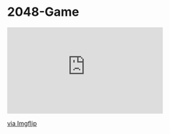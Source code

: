 # 2048-Game
<div style="width:360px;max-width:100%;"><div style="height:0;padding-bottom:55.83%;position:relative;"><iframe width="360" height="201" style="position:absolute;top:0;left:0;width:100%;height:100%;" frameBorder="0" src="https://imgflip.com/embed/4bez9g"></iframe></div><p><a href="https://imgflip.com/gif/4bez9g">via Imgflip</a></p></div>
